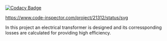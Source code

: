 
[![Codacy Badge](https://api.codacy.com/project/badge/Grade/8b1da5b469cf4e67a2ee85360a7db3d8)](https://app.codacy.com/gh/Madura555/l-t_project?utm_source=github.com&utm_medium=referral&utm_content=Madura555/l-t_project&utm_campaign=Badge_Grade_Settings)

https://www.code-inspector.com/project/21312/status/svg

In this project an electrical transformer is designed and its corressponding losses are calculated for providing high efficiency.
 
 
 
 
 
 
 
 
 
 
 
 
 
 
 
 
 
 
 
 
 
 
 
 
 
 
 
 


